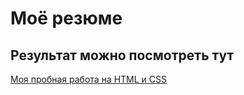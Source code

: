 # Моё резюме

## Результат можно посмотреть тут

[Моя пробная работа на HTML и CSS](https://vladikar.github.io/Result-resume/)
